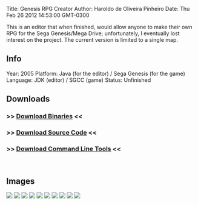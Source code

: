 Title: Genesis RPG Creator
Author: Haroldo de Oliveira Pinheiro
Date: Thu Feb 26 2012 14:53:00 GMT-0300

This is an editor that when finished, would allow anyone to make their own RPG for the Sega Genesis/Mega Drive; unfortunately, I eventually lost interest on the project. The current version is limited to a single map.

## Info
Year: 2005
Platform: Java (for the editor) / Sega Genesis (for the game)
Language: JDK (editor) / SGCC (game)
Status: Unfinished

## Downloads
### >> [Download Binaries](downloads/genesisrpgcreator_0.05_alpha.zip "Download Genesis RPG Creator Binaries") <<
### >> [Download Source Code](downloads/genesisrpgcreator_0.05_alpha_src.zip "Download Genesis RPG Creator Source Code") <<
### >> [Download Command Line Tools](downloads/grpgc_command_line_tools.zip "Download Genesis RPG Creator Command Line Tools") <<
<br>

## Images

<div class="ContentFlow">
	<div class="flow">
		<img class="item" src="genesis-rpg-creator/grpgc-1.png" />
		<img class="item" src="genesis-rpg-creator/grpgc-2.png" />
		<img class="item" src="genesis-rpg-creator/grpgc-3.png" />
		<img class="item" src="genesis-rpg-creator/grpgc-4.png" />
		<img class="item" src="genesis-rpg-creator/grpgc-5.png" />
		<img class="item" src="genesis-rpg-creator/grpgc-6.png" />
		<img class="item" src="genesis-rpg-creator/grpgc-b-1.png" />
		<img class="item" src="genesis-rpg-creator/grpgc-b-2.png" />
		<img class="item" src="genesis-rpg-creator/grpgc-b-3.png" />
		<img class="item" src="genesis-rpg-creator/grpgc-b-4.png" />
	</div>
</div>


[Vision-8]: (http://www.permadi.com/tutorial/raycast/)
[CHIP-8]: (http://www.komkon.org/~dekogel/vision8.html)